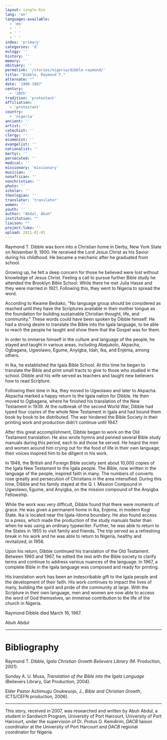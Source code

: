 ```yaml
---
layout: single-bio
lang: 'en'
languages-available:
  - 'en'
  - ' '
  - ' '
  - ' '
index: 'primary'
categories: 'd'
eulogy: ''
history: ''
memory: ''
obituary: ''
permalink: '/stories/nigeria/dibble-raymond/'
title: "Dibble, Raymond T."
alternate: ""
date: '1900-1967'
century:
  - '20th'
tradition: 'protestant'
affiliation:
  - 'protestant'
country:
  - 'nigeria'
ancient: ''
artist: ''
catechist: ''
clergy: ''
ecumenist: ''
evangelist: ''
nationalist: ''
martyr: ''
persecuted: ''
medical: ''
missionary: 'missionary'
musician: ''
nonafrican: ''
nonchristian: ''
photo: ''
scholar: ''
theologian: ''
translator: 'translator'
women: ''
youth: ''
author: "Abdul, Abuh"
institution: ""
liaison: ""
project-luke: ''
upload: 2011-01-01
---
```




Raymond T. Dibble was born into a Christian home in Derby, New York State on November 9, 1900. He received the Lord Jesus Christ as his Savior during his childhood. He became a mechanic after he graduated from school.

Growing up, he felt a deep concern for those he believed were lost without knowledge of Jesus Christ. Feeling a call to pursue further Bible study he attended the Brooklyn Bible School. While there he met Julia Hasse and they were married in 1921. Following this, they went to Nigeria to spread the word.

According to Kwame Bediako, "No language group should be considered as reached until they have the Scriptures available in their mother tongue as the foundation for building sustainable Christian thought, life, and community." These words could have been spoken by Dibble himself. He had a strong desire to translate the Bible into the Igala language, to be able to reach the people he taught and show them that the Gospel was for them.

In order to immerse himself in the culture and language of the people, he stayed and taught in various areas, including Abejukolo, Akpacha, Ogbagana, Ugwolawo, Egume, Anyigba, Idah, Ika, and Enjema, among others.

In Ika, he established the Igala Bible School. At this time he began to translate the Bible and print small tracts to give to those who studied in the school. Dibble and his wife served as teachers and taught new believers how to read Scripture.

Following their time in Ika, they moved to Ugwolawo and later to Akpacha. Akpacha marked a happy return to the Igala nation for Dibble. He then moved to Ogbagana, where he finished his translation of the New Testament in 1939. At the outbreak of the second World War, Dibble had typed four copies of the whole New Testament in Igala and had bound them book by book to be distributed. The war hindered the Bible Society in their printing work and production didn't continue until 1947.

After this great accomplishment, Dibble began to work on the Old Testament translation. He also wrote hymns and penned several Bible study manuals during this period, each to aid those he served. He heard the men and women around him crying out for the food of life in their own language; their voices inspired him to be diligent in his work.

In 1948, the British and Foreign Bible society sent about 10,000 copies of the Igala New Testament to the Igala people. The Bible, now written in the language of the people, inspired faith in many. The numbers of converts rose greatly and persecution of Christians in the area intensified. During this time, Dibble and his family stayed at the Q. I. Mission Compound in Ugwolawo, Egume, and Anyigba, on the mission compound of the Anyigba Fellowship.

While the work was very difficult, Dibble found that there were moments of grace. He was given a permanent home in Ika, Enjema, in modern Kogi State. Ika is located near the Igala-Idoma boundary. He also found access to a press, which made the production of the study manuals faster than when he was using an ordinary typewriter. Further, he was able to return to the States in 1955 to visit family and friends. The trip served as a refreshing break in his work and he was able to return to Nigeria, healthy and revitalized, in 1956.

Upon his return, Dibble continued his translation of the Old Testament. Between 1960 and 1967, he edited the text with the Bible society to clarify terms and continue to address various nuances of the language. In 1967, a complete Bible in the Igala language was composed and ready for printing.

His translation work has been an indescribable gift to the Igala people and the development of their faith. His work continues to impact the lives of many, building the spirit and pride of the community at large. With the Scripture in their own language, men and women are now able to access the word of God themselves, an immense contribution to the life of the church in Nigeria.

Raymond Dibble died March 16, 1967.


Abuh Abdul

---

# Bibliography

Raymond T. Dibble, *Igala Christian Growth Believers Library* (M. Production, 2001).

Sunday A. U. Musa, *Translation of the Bible into the Igala Language* (Believers Library, Gat Production, 2004).

Elder Pastor Achimugu Onukwuojo, J., *Bible and Christian Growth*, (CTS/CEFN production, 2006).

---

This story, received in 2007, was researched and written by Abuh Abdul, a student in Sandwich Program,  University of Port Harcourt, University of Port Harcourt, under the supervision of Dr. Protus O. Kemdirim, *DACB* liaison coordinator at the University of Port Harcourt and *DACB* regional coordinator for Nigeria.

